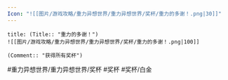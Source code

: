 ```yaml
---
Icon: "![[图片/游戏攻略/重力异想世界/重力异想世界/奖杯/重力的多谢！.png|30]]"
---
```

```ad-common-platinum-trophy
title: (Title:: "重力的多谢！")
![[图片/游戏攻略/重力异想世界/重力异想世界/奖杯/重力的多谢！.png|100]]

(Comment:: "获得所有奖杯")
```

#重力异想世界/重力异想世界/奖杯 #奖杯 #奖杯/白金

